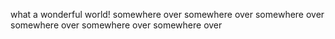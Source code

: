 what a wonderful world!
somewhere over
somewhere over
somewhere over
somewhere over
somewhere over
somewhere over
